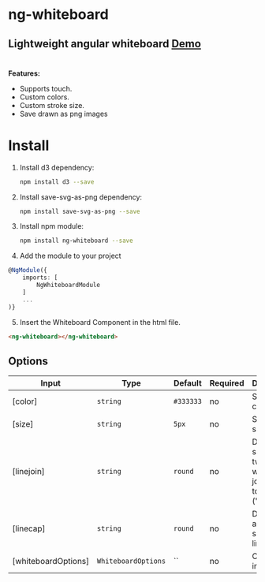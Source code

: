 # ng-whiteboard

## Lightweight angular whiteboard [Demo](https://mostafazke.github.io/ng-whiteboard/ 'ng-whiteboard Demo')

#

**Features:**<br/>

- Supports touch.
- Custom colors.
- Custom stroke size.
- Save drawn as png images

# Install

1. Install d3 dependency:

   ```bash
   npm install d3 --save
   ```

2. Install save-svg-as-png dependency:

   ```bash
   npm install save-svg-as-png --save
   ```

3. Install npm module:

   ```bash
   npm install ng-whiteboard --save
   ```

4. Add the module to your project

```typescript
@NgModule({
    imports: [
        NgWhiteboardModule
    ]
    ...
)}
```

5. Insert the Whiteboard Component in the html file.

```html
<ng-whiteboard></ng-whiteboard>
```

## Options

| Input               | Type                | Default                        | Required | Description                                                 |
| ------------------- | ------------------- | ------------------------------ | -------- | ----------------------------------------------------------- |
| [color]             | `string`            | `#333333`                      | no       | Set brush color                                             |
| [size]              | `string`            | `5px`                          | no       | Set brush size                                              |
| [linejoin]          | `string`            | `round`                        | no       | Define the shape of two lines when joined together ('miter' | 'round' | 'bevel' | 'miter-clip' | 'arcs') |
| [linecap]           | `string`            | `round`                        | no       | Define start and end shape of line ('butt'                  | 'square' | 'round') |
| [whiteboardOptions] | `WhiteboardOptions` | `` | no | Object of all inputs |
